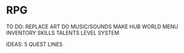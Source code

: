 # RPG
TO DO:
REPLACE ART
DO MUSIC/SOUNDS
MAKE HUB WORLD
MENU
INVENTORY
SKILLS
TALENTS
LEVEL SYSTEM


IDEAS:
5 QUEST LINES
